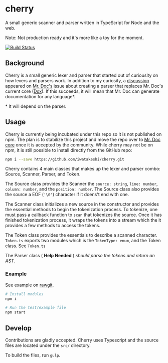 # cherry
A small generic scanner and parser written in TypeScript for Node and the web.

Note: Not production ready and it's more like a toy for the moment.

[![Build Status](https://travis-ci.org/iwatakeshi/cherry.svg?branch=master)](https://travis-ci.org/iwatakeshi/cherry)

## Background

Cherry is a small generic lexer and parser that started out of curiousity on how lexers and parsers work. In addition to my curiosity,
a [discussion](https://github.com/mr-doc/mr-doc/issues/94) appeared on [Mr. Doc's](https://github.com/mr-doc/) issue about creating a parser that
replaces Mr. Doc's current core ([Dox](https://github.com/tj/dox)). If this succeeds, it will mean that Mr. Doc can generate documentation for any language*.

\* It will depend on the parser.


## Usage

Cherry is currently being incubated under this repo so it is not published on npm. The plan is to stabilize this project
and move the repo over to [Mr. Doc core](https://www.github.com/mr-doc/core) once it is accepted by the community.
While cherry may not be on npm, it is still possible to install directly from the GitHub repo:

```bash
npm i --save https://github.com/iwatakeshi/cherry.git
```

Cherry contains 4 main classes that makes up the lexer and parser combo: Source, Scanner, Parser, and Token.

The Source class provides the Scanner the `source: string`, `line: number`, `column: number`, and the `position: number`. 
The Source class also provides the source a EOF (`'\0'`) character if it doens't end with one.

The Scanner class initializes a new source in the constructor and provides the essential methods 
to begin the tokenization process. To tokenize, one must pass a callback function to `scan` 
that tokenizes the source. Once it has finished tokenization process, it wraps the tokens
into a stream which the it provides a few methods to access the tokens.

The Token class provides the essentials to describe a scanned character. `Token.ts` exports two
modules which is the `TokenType: enum`, and the Token class. See `Token.ts` 

The Parser class ( __Help Needed__ ) _should parse the tokens and return an AST_.


### Example

See example on [rawgit](https://rawgit.com/iwatakeshi/cherry/master/html/index.html).


```bash
# Install modules
npm i

# Run the test/example file
npm start
```

## Develop

Contributions are gladly accepted. Cherry uses Typescript and the source files
are located under the `src/` directory.

To build the files, run `gulp`.
